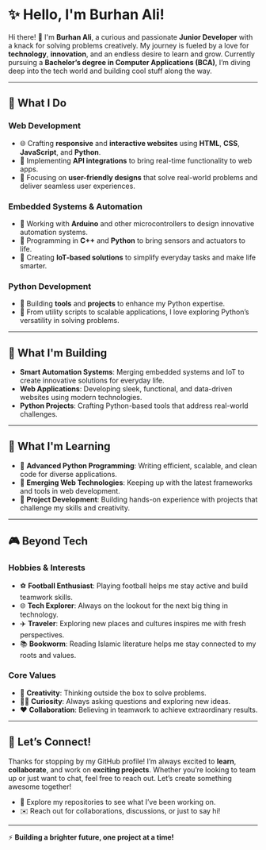 # ✨ **Hello, I'm Burhan Ali!**

Hi there! 👋 I'm **Burhan Ali**, a curious and passionate **Junior Developer** with a knack for solving problems creatively. My journey is fueled by a love for **technology**, **innovation**, and an endless desire to learn and grow. Currently pursuing a **Bachelor’s degree in Computer Applications (BCA)**, I’m diving deep into the tech world and building cool stuff along the way.

---

## 🔧 **What I Do**

### **Web Development**
- 🌐 Crafting **responsive** and **interactive websites** using **HTML**, **CSS**, **JavaScript**, and **Python**.
- 🔄 Implementing **API integrations** to bring real-time functionality to web apps.
- 🎨 Focusing on **user-friendly designs** that solve real-world problems and deliver seamless user experiences.

### **Embedded Systems & Automation**
- 🤖 Working with **Arduino** and other microcontrollers to design innovative automation systems.
- 🔌 Programming in **C++** and **Python** to bring sensors and actuators to life.
- 🌟 Creating **IoT-based solutions** to simplify everyday tasks and make life smarter.

### **Python Development**
- 🐍 Building **tools** and **projects** to enhance my Python expertise.
- 📂 From utility scripts to scalable applications, I love exploring Python’s versatility in solving problems.

---

## 🔬 **What I'm Building**
- **Smart Automation Systems**: Merging embedded systems and IoT to create innovative solutions for everyday life.
- **Web Applications**: Developing sleek, functional, and data-driven websites using modern technologies.
- **Python Projects**: Crafting Python-based tools that address real-world challenges.

---

## 📖 **What I'm Learning**
- 🧠 **Advanced Python Programming**: Writing efficient, scalable, and clean code for diverse applications.
- 🌟 **Emerging Web Technologies**: Keeping up with the latest frameworks and tools in web development.
- 🔨 **Project Development**: Building hands-on experience with projects that challenge my skills and creativity.

---

## 🎮 **Beyond Tech**

### **Hobbies & Interests**
- ⚽ **Football Enthusiast**: Playing football helps me stay active and build teamwork skills.
- 🌐 **Tech Explorer**: Always on the lookout for the next big thing in technology.
- ✈️ **Traveler**: Exploring new places and cultures inspires me with fresh perspectives.
- 📚 **Bookworm**: Reading Islamic literature helps me stay connected to my roots and values.

### **Core Values**
- 🎨 **Creativity**: Thinking outside the box to solve problems.
- 🕵️‍♂️ **Curiosity**: Always asking questions and exploring new ideas.
- ❤️ **Collaboration**: Believing in teamwork to achieve extraordinary results.

---

## 🚀 **Let’s Connect!**

Thanks for stopping by my GitHub profile! I’m always excited to **learn**, **collaborate**, and work on **exciting projects**. Whether you’re looking to team up or just want to chat, feel free to reach out. Let’s create something awesome together!

- 🎡 Explore my repositories to see what I’ve been working on.
- ✉️ Reach out for collaborations, discussions, or just to say hi!

---

⚡ **Building a brighter future, one project at a time!**

